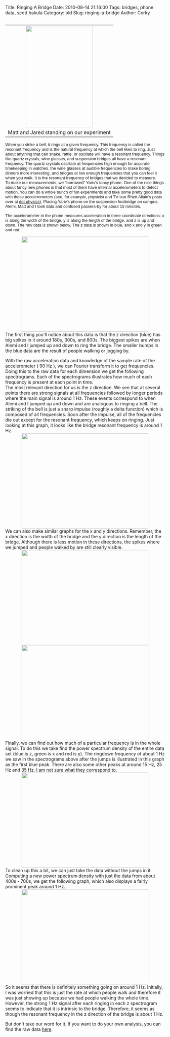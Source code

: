 Title: Ringing A Bridge
Date: 2010-08-14 21:16:00
Tags: bridges, phone data, scott bakula
Category: old
Slug: ringing-a-bridge
Author: Corky

<table cellpadding="0" cellspacing="0" class="tr-caption-container" style="float: left; margin-right: 1em; text-align: left;"><tbody><tr><td style="text-align: center;"><a href="http://4.bp.blogspot.com/_fa6AZDCsHnY/TGc4zKuS4oI/AAAAAAAAAGw/dQHhvZBgASQ/s1600/bridgepic.png" imageanchor="1" style="clear: left; margin-bottom: 1em; margin-left: auto; margin-right: auto;"><img border="0" height="320" src="http://4.bp.blogspot.com/_fa6AZDCsHnY/TGc4zKuS4oI/AAAAAAAAAGw/dQHhvZBgASQ/s320/bridgepic.png" width="212" /></a></td></tr><tr><td class="tr-caption" style="text-align: center;">Matt and Jared standing on 
our experiment</td></tr></tbody></table><span class="Apple-style-span" style="font-family: Arial; font-size: 13px;">When you strike a bell, it rings at a given frequency.  This frequency is called the resonant frequency and is the natural frequency at which the bell likes to ring.  Just about anything that can shake, rattle, or oscillate will have a resonant frequency.  Things like quartz crystals, wine glasses, and suspension bridges all have a resonant frequency.  The quartz crystals oscillate at frequencies high enough for accurate timekeeping in watches, the wine glasses at audible frequencies to make boring dinners more interesting, and bridges at low enough frequencies that you can feel it when you walk.  It is the resonant frequency of bridges that we decided to measure.</span>
<span class="Apple-style-span" style="font-family: Arial; font-size: 13px;"></span>
<a name='more'></a>
<div><span class="Apple-style-span" style="font-family: Arial; font-size: small;"><span class="Apple-style-span" style="font-size: 13px;">
</span></span></div><div><span class="Apple-style-span" style="font-family: Arial; font-size: small;"><span class="Apple-style-span" style="font-size: 13px;">To make our measurements, we "borrowed" Yariv's fancy phone.  One of the nice things about fancy new phones is that most of them have internal accelerometers to detect motion.  You can do a whole bunch of fun experiments and take some pretty good data with these accelerometers (see, for example, physicist and TV star Rhett Allain's posts over at <a href="http://scienceblogs.com/dotphysics/iphone/">dot physics</a>).  Placing Yariv's phone on the suspension footbridge on campus, Alemi, Matt and I took data and confused passers-by for about 15 minutes.       </span></span>

<span class="Apple-style-span" style="font-family: Arial; font-size: small;"><span class="Apple-style-span" style="font-size: 13px;">
</span></span>
<span class="Apple-style-span" style="font-family: Arial; font-size: 13px;">The accelerometer in the phone measures acceleration in three coordinate directions: x is along the width of the bridge, y is along the length of the bridge, and z is up and down.  The raw data is shown below.  The z data is shown in blue, and x and y in green and red.</span></div><div><span class="Apple-style-span" style="font-family: Arial; font-size: small;"><span class="Apple-style-span" style="font-size: 13px;">
</span></span></div><div class="separator" style="clear: both; text-align: center;"><a href="http://2.bp.blogspot.com/_fa6AZDCsHnY/TGNrbHEsuvI/AAAAAAAAAGA/4WyG8OuNww0/s1600/bridge_rawtime.png" imageanchor="1" style="margin-left: 1em; margin-right: 1em;"><img border="0" height="300" src="http://2.bp.blogspot.com/_fa6AZDCsHnY/TGNrbHEsuvI/AAAAAAAAAGA/4WyG8OuNww0/s400/bridge_rawtime.png" width="400" /></a></div><div>The first thing you'll notice about this data is that the z direction (blue) has big spikes in it around 180s, 300s, and 800s.  The biggest spikes are when Alemi and I jumped up and down to ring the bridge.  The smaller bumps in the blue data are the result of people walking or jogging by.  </div><div><div><div>
</div><div>With the raw acceleration data and knowledge of the sample rate of the accelerometer ( 90 Hz ), we can Fourier transform it to get frequencies.  Doing this to the raw data for each dimension we get the following spectrograms.  Each of the spectrograms illustrates how much of each frequency is present at each point in time.  </div><div>
</div><div>The most relevant direction for us is the z direction.  We see that at several points there are strong signals at all frequencies followed by longer periods where the main signal is around 1 Hz.  These events correspond to when Alemi and I jumped up and down and are analogous to ringing a bell.  The striking of the bell is just a sharp impulse (roughly a delta function) which is composed of all frequencies.  Soon after the impulse, all of the frequencies die out except for the resonant frequency, which keeps on ringing.  Just looking at this graph, it looks like the bridge resonant frequency is around 1 Hz.</div><div>
</div><div class="separator" style="clear: both; text-align: center;"><a href="http://3.bp.blogspot.com/_fa6AZDCsHnY/TGNvFsSzqGI/AAAAAAAAAGI/m2Tr3GwM1qM/s1600/bridge_Zspec.png" imageanchor="1" style="margin-left: 1em; margin-right: 1em;"><img border="0" height="300" src="http://3.bp.blogspot.com/_fa6AZDCsHnY/TGNvFsSzqGI/AAAAAAAAAGI/m2Tr3GwM1qM/s400/bridge_Zspec.png" width="400" /></a></div><div>
</div><div>We can also make similar graphs for the x and y directions.  Remember, the x direction is the width of the bridge and the y direction is the length of the bridge.  Although there is less motion in these directions, the spikes where we jumped and people walked by are still clearly visible.

<div class="separator" style="clear: both; text-align: center;"><a href="http://1.bp.blogspot.com/_fa6AZDCsHnY/TGNxb8WcJMI/AAAAAAAAAGY/tLPA6SbyyeE/s1600/bridge_Xspec.png" imageanchor="1" style="margin-left: 1em; margin-right: 1em;"><img border="0" height="300" src="http://1.bp.blogspot.com/_fa6AZDCsHnY/TGNxb8WcJMI/AAAAAAAAAGY/tLPA6SbyyeE/s400/bridge_Xspec.png" width="400" /></a></div>
<div class="separator" style="clear: both; text-align: center;"><a href="http://3.bp.blogspot.com/_fa6AZDCsHnY/TGNxNPkNSTI/AAAAAAAAAGQ/3Xkx2WKFv6w/s1600/bridge_Yspec.png" imageanchor="1" style="margin-left: 1em; margin-right: 1em;"><img border="0" height="300" src="http://3.bp.blogspot.com/_fa6AZDCsHnY/TGNxNPkNSTI/AAAAAAAAAGQ/3Xkx2WKFv6w/s400/bridge_Yspec.png" width="400" /></a></div>
</div><div>Finally, we can find out how much of a particular frequency is in the whole signal.  To do this we take find the power spectrum density of the entire data set (blue is z, green is x and red is y).  The ringdown frequency of about 1 Hz we saw in the spectrograms above after the jumps is illustrated in this graph as the first blue peak.  There are also some other peaks at around 15 Hz, 25 Hz and 35 Hz.  I am not sure what they correspond to.     

<div class="separator" style="clear: both; text-align: center;"><a href="http://1.bp.blogspot.com/_fa6AZDCsHnY/TGNyNOZDLEI/AAAAAAAAAGg/a3eLidFVn3Y/s1600/bridge_psd.png" imageanchor="1" style="margin-left: 1em; margin-right: 1em;"><img border="0" height="300" src="http://1.bp.blogspot.com/_fa6AZDCsHnY/TGNyNOZDLEI/AAAAAAAAAGg/a3eLidFVn3Y/s400/bridge_psd.png" width="400" /></a></div>
To clean up this a bit, we can just take the data without the jumps in it.  Computing a new power spectrum density with just the data from about 400s - 700s, we get the following graph, which also displays a fairly prominent peak around 1 Hz. 

<div class="separator" style="clear: both; text-align: center;"><a href="http://2.bp.blogspot.com/_fa6AZDCsHnY/TGcYbMuUbTI/AAAAAAAAAGo/v2d2bMQNsoE/s1600/psd.png" imageanchor="1" style="margin-left: 1em; margin-right: 1em;"><img border="0" height="300" src="http://2.bp.blogspot.com/_fa6AZDCsHnY/TGcYbMuUbTI/AAAAAAAAAGo/v2d2bMQNsoE/s400/psd.png" width="400" /></a></div>
So it seems that there is definitely something going on around 1 Hz.  Initially, I was worried that this is just the rate at which people walk and therefore it was just showing up because we had people walking the whole time.  However, the strong 1 Hz signal after each ringing in each z spectrogram seems to indicate that it is intrinsic to the bridge.  Therefore, it seems as though the resonant frequency in the z direction of the bridge is about 1 Hz. 

But don't take our word for it.  If you want to do your own analysis, you can find the raw data <a href="http://docs.google.com/leaf?id=0Bwd5hrDOxWsrMjZmOTZiZDYtMjBjNC00MjM5LWFiOTktMzg2N2Y3MmQ4NTM1&amp;hl=en&amp;authkey=CNuUt-EH">here</a>.  </div></div></div>
